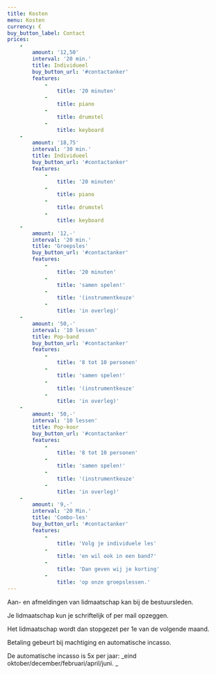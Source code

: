 ```yaml
---
title: Kosten
menu: Kosten
currency: €
buy_button_label: Contact
prices:
    -
        amount: '12,50'
        interval: '20 min.'
        title: Individueel
        buy_button_url: '#contactanker'
        features:
            -
                title: '20 minuten'
            -
                title: piano
            -
                title: drumstel
            -
                title: keyboard
    -
        amount: '18,75'
        interval: '30 min.'
        title: Individueel
        buy_button_url: '#contactanker'
        features:
            -
                title: '20 minuten'
            -
                title: piano
            -
                title: drumstel
            -
                title: keyboard
    -
        amount: '12,-'
        interval: '20 min.'
        title: 'Groepsles'
        buy_button_url: '#contactanker'
        features:
            -
                title: '20 minuten'
            -
                title: 'samen spelen!'
            -
                title: '(instrumentkeuze'
            -
                title: 'in overleg)'
    -
        amount: '50,-'
        interval: '10 lessen'
        title: Pop-band
        buy_button_url: '#contactanker'
        features:
            -
                title: '8 tot 10 personen'
            -
                title: 'samen spelen!'
            -
                title: '(instrumentkeuze'
            -
                title: 'in overleg)'
    -
        amount: '50,-'
        interval: '10 lessen'
        title: Pop-koor
        buy_button_url: '#contactanker'
        features:
            -
                title: '8 tot 10 personen'
            -
                title: 'samen spelen!'
            -
                title: '(instrumentkeuze'
            -
                title: 'in overleg)'
    -
        amount: '9,-'
        interval: '20 Min.'
        title: 'Combo-les'
        buy_button_url: '#contactanker'
        features:
            -
                title: 'Volg je individuele les'
            -
                title: 'en wil ook in een band?'
            -
                title: 'Dan geven wij je korting'
            -
                title: 'op onze groepslessen.'
---
```


Aan- en afmeldingen van lidmaatschap kan bij de bestuursleden. 

Je lidmaatschap kun je schriftelijk of per mail opzeggen. 

Het lidmaatschap wordt dan stopgezet per 1e van de volgende maand. 

Betaling gebeurt bij machtiging en automatische incasso. 

De automatische incasso is 5x per jaar: 
_eind oktober/december/februari/april/juni. _
